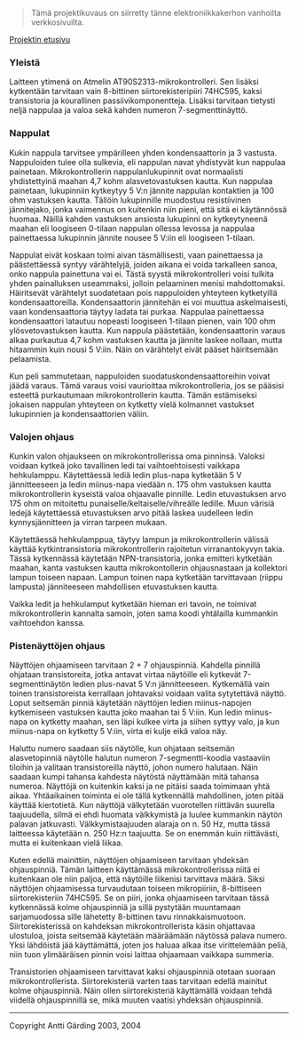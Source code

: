 > Tämä projektikuvaus on siirretty tänne elektroniikkakerhon vanhoilta verkkosivuilta.

[Projektin etusivu](README.md)

### Yleistä

Laitteen ytimenä on Atmelin AT90S2313-mikrokontrolleri. Sen lisäksi kytkentään tarvitaan vain 8-bittinen siirtorekisteripiiri 74HC595, kaksi transistoria ja kourallinen passiivikomponentteja. Lisäksi tarvitaan tietysti neljä nappulaa ja valoa sekä kahden numeron 7-segmenttinäyttö.


### Nappulat

Kukin nappula tarvitsee ympärilleen yhden kondensaattorin ja 3 vastusta. Nappuloiden tulee olla sulkevia, eli nappulan navat yhdistyvät kun nappulaa painetaan. Mikrokontrollerin nappulanlukupinnit ovat normaalisti yhdistettyinä maahan 4,7 kohm alasvetovastuksen kautta. Kun nappulaa painetaan, lukupinniin kytkeytyy 5 V:n jännite nappulan kontaktien ja 100 ohm vastuksen kautta. Tällöin lukupinnille muodostuu resistiivinen jännitejako, jonka vaimennus on kuitenkin niin pieni, että sitä ei käytännössä huomaa. Näillä kahden vastuksen ansiosta lukupinni on kytkeytyneenä maahan eli loogiseen 0-tilaan nappulan ollessa levossa ja nappulaa painettaessa lukupinnin jännite nousee 5 V:iin eli loogiseen 1-tilaan.


Nappulat eivät koskaan toimi aivan täsmällisesti, vaan painettaessa ja päästettäessä syntyy värähtelyjä, joiden aikana ei voida tarkalleen sanoa, onko nappula painettuna vai ei. Tästä syystä mikrokontrolleri voisi tulkita yhden painalluksen useammaksi, jolloin pelaaminen menisi mahdottomaksi. Häiritsevät värähtelyt suodatetaan pois nappuloiden yhteyteen kytketyillä kondensaattoreilla. Kondensaattorin jännitehän ei voi muuttua askelmaisesti, vaan kondensaattoria täytyy ladata tai purkaa. Nappulaa painettaessa kondensaattori latautuu nopeasti loogiseen 1-tilaan pienen, vain 100 ohm ylösvetovastuksen kautta. Kun nappula päästetään, kondensaattorin varaus alkaa purkautua 4,7 kohm vastuksen kautta ja jännite laskee nollaan, mutta hitaammin kuin nousi 5 V:iin. Näin on värähtelyt eivät pääset häiritsemään pelaamista.


Kun peli sammutetaan, nappuloiden suodatuskondensaattoreihin voivat jäädä varaus. Tämä varaus voisi vaurioittaa mikrokontrolleria, jos se pääsisi esteettä purkautumaan mikrokontrollerin kautta. Tämän estämiseksi jokaisen nappulan yhteyteen on kytketty vielä kolmannet vastukset lukupinnien ja kondensaattorien väliin.


### Valojen ohjaus

Kunkin valon ohjaukseen on mikrokontrollerissa oma pinninsä. Valoksi voidaan kytkeä joko tavallinen ledi tai vaihtoehtoisesti vaikkapa hehkulamppu. Käytettäessä lediä ledin plus-napa kytketään 5 V jännitteeseen ja ledin miinus-napa viedään n. 175 ohm vastuksen kautta mikrokontrollerin kyseistä valoa ohjaavalle pinnille. Ledin etuvastuksen arvo 175 ohm on mitoitettu punaiselle/keltaiselle/vihreälle ledille. Muun värisiä ledejä käytettäessä etuvastuksen arvo pitää laskea uudelleen ledin kynnysjännitteen ja virran tarpeen mukaan.


Käytettäessä hehkulamppua, täytyy lampun ja mikrokontrollerin välissä käyttää kytkintransistoria mikrokontrollerin rajoitetun virranantokyvyn takia. Tässä kytkennässä käytetään NPN-transistoria, jonka emitteri kytketään maahan, kanta vastuksen kautta mikrokontollerin ohjausnastaan ja kollektori lampun toiseen napaan. Lampun toinen napa kytketään tarvittavaan (riippu lampusta) jänniteeseen mahdollisen etuvastuksen kautta.


Vaikka ledit ja hehkulamput kytketään hieman eri tavoin, ne toimivat mikrokontrollerin kannalta samoin, joten sama koodi yhtälailla kummankin vaihtoehdon kanssa.


### Pistenäyttöjen ohjaus

Näyttöjen ohjaamiseen tarvitaan 2 + 7 ohjauspinniä. Kahdella pinnillä ohjataan transistoreita, jotka antavat virtaa näytöille eli kytkevät 7-segmenttinäytön ledien plus-navat 5 V:n jännitteeseen. Kytkemällä vain toinen transistoreista kerrallaan johtavaksi voidaan valita sytytettävä näyttö. Loput seitsemän pinniä käytetään näyttöjen ledien miinus-napojen kytkemiseen vastuksen kautta joko maahan tai 5 V:iin. Kun ledin miinus-napa on kytketty maahan, sen läpi kulkee virta ja siihen syttyy valo, ja kun miinus-napa on kytketty 5 V:iin, virta ei kulje eikä valoa näy.


Haluttu numero saadaan siis näytölle, kun ohjataan seitsemän alasvetopinniä näytölle halutun numeron 7-segmentti-koodia vastaaviin tiloihin ja valitaan transistoreilla näyttö, johon numero halutaan. Näin saadaan kumpi tahansa kahdesta näytöstä näyttämään mitä tahansa numeroa. Näyttöjä on kuitenkin kaksi ja ne pitäisi saada toimimaan yhtä aikaa. Yhtäaikainen toiminta ei ole tällä kytkennällä mahdollinen, joten pitää käyttää kiertotietä. Kun näyttöjä välkytetään vuorotellen riittävän suurella taajuudella, silmä ei ehdi huomata välkkymistä ja luulee kummankin näytön palavan jatkuvasti. Välkkymistaajuuden alaraja on n. 50 Hz, mutta tässä laitteessa käytetään n. 250 Hz:n taajuutta. Se on enemmän kuin riittävästi, mutta ei kuitenkaan vielä liikaa.


Kuten edellä mainittiin, näyttöjen ohjaamiseen tarvitaan yhdeksän ohjauspinniä. Tämän laitteen käyttämässä mikrokontrollerissa niitä ei kuitenkaan ole niin paljoa, että näytöille liikenisi tarvittava määrä. Siksi näyttöjen ohjaamisessa turvaudutaan toiseen mikropiiriin, 8-bittiseen siirtorekisteriin 74HC595. Se on piiri, jonka ohjaamiseen tarvitaan tässä kytkennässä kolme ohjauspinniä ja sillä pystytään muuntamaan sarjamuodossa sille lähetetty 8-bittinen tavu rinnakkaismuotoon. Siirtorekisterissä on kahdeksan mikrokontrollerista käsin ohjattavaa ulostuloa, joista seitsemää käytetään määräämään näytössä palava numero. Yksi lähdöistä jää käyttämättä, joten jos haluaa alkaa itse virittelemään peliä, niin tuon ylimääräisen pinnin voisi laittaa ohjaamaan vaikkapa summeria.


Transistorien ohjaamiseen tarvittavat kaksi ohjauspinniä otetaan suoraan mikrokontrollerista. Siirtorekisteriä varten taas tarvitaan edellä mainitut kolme ohjauspinniä. Näin ollen siirtorekisteriä käyttämällä voidaan tehdä viidellä ohjauspinnillä se, mikä muuten vaatisi yhdeksän ohjauspinniä.

---

Copyright Antti Gärding 2003, 2004
